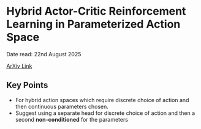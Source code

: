 # Hybrid Actor-Critic Reinforcement Learning in Parameterized Action Space

Date read: 22nd August 2025

[ArXiv Link](https://arxiv.org/pdf/1903.01344)

## Key Points
* For hybrid action spaces which require discrete choice of action and then continuous parameters chosen.
* Suggest using a separate head for discrete choice of action and then a second **non-conditioned** for the parameters